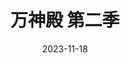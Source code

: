 ---
layout: page
title: 万神殿 第二季
description: >
  抱着满满期待来看，看完很想大喊一声：什么垃圾玩意儿？我呸。披上科幻/哲学这些华丽外衣前，能不能先把故事讲清楚了？真就遇事不决，量子力学；解释不通，穿越时空。究极缝合怪，打斗直接动感光波biubiubiu。姐姐妹妹爱上我，就连女主妈和她叔也要来一段莫须有的黄昏恋，离开感情戏这剧没法演了还是怎么样？某些男编剧ego不要太大了我说。
category: 剧集
img: assets/img/movie/2023/wan_shen_dian_2.webp
star: 2
date: 2023-11-18
---